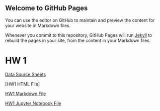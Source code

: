 ## Welcome to GitHub Pages

You can use the editor on GitHub to maintain and preview the content for your website in Markdown files.

Whenever you commit to this repository, GitHub Pages will run [Jekyll](https://jekyllrb.com/) to rebuild the pages in your site, from the content in your Markdown files.

# HW 1


[Data Source Sheets](EVDS_whole_data.xlsx)

[HW1 HTML File]

[HW1 Markdown File](HW1.md)

[HW1 Jupyter Notebook File](R_HW1.ipynb)
